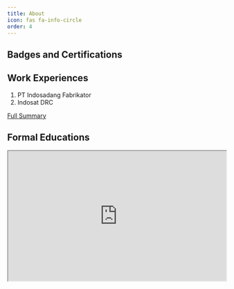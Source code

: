 ```yaml
---
title: About
icon: fas fa-info-circle
order: 4
---
```


## Badges and Certifications
<div data-iframe-width="150" data-iframe-height="270" data-share-badge-id="79832c55-8c26-42f8-affb-2c68d907d1fe" data-share-badge-host="https://www.credly.com"></div><script type="text/javascript" async src="//cdn.credly.com/assets/utilities/embed.js"></script>

## Work Experiences
1. PT Indosadang Fabrikator
2. Indosat DRC

[Full Summary](https://www.canva.com/design/DAFdJvpoXq4/ljnudTW9X8dOhvJA02auUg/view?utm_content=DAFdJvpoXq4&utm_campaign=designshare&utm_medium=link&utm_source=publishsharelink)

## Formal Educations

<iframe src="https://wastukancana.ac.id/officials/" name="iframe_a" height="300px" width="100%" title="Iframe Example"></iframe>
